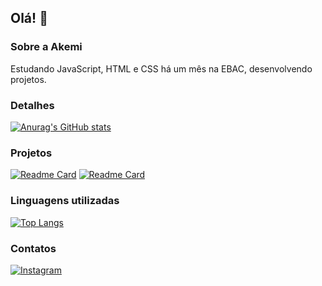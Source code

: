 ## Olá! 👋

### Sobre a Akemi
Estudando JavaScript, HTML e CSS há um mês na EBAC, desenvolvendo projetos.

### Detalhes

[![Anurag's GitHub stats](https://github-readme-stats.vercel.app/api?username=akemigabi&show_icons=true&theme=dark)](https://github.com/anuraghazra/github-readme-stats)

### Projetos

[![Readme Card](https://github-readme-stats.vercel.app/api/pin?username=akemigabi&repo=akemigabi.github.io&theme=dark)](https://github.com/anuraghazra/github-readme-stats)
[![Readme Card](https://github-readme-stats.vercel.app/api/pin?username=akemigabi&repo=Historia&theme=dark/)](https://github.com/anuraghazra/github-readme-stats)

### Linguagens utilizadas

[![Top Langs](https://github-readme-stats.vercel.app/api/top-langs?username=akemigabi&layout=compact)](https://github.com/anuraghazra/github-readme-stats)

### Contatos

[![Instagram](https://img.shields.io/badge/Instagram-E4405F?style=for-the-badge&logo=instagram&logoColor=white)](https://www.instagram.com/casta_nheiraa/)


